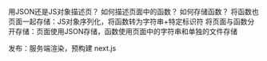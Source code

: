用JSON还是JS对象描述页？
如何描述页面中的函数？
如何存储函数？
将函数也页面一起存储：JS对象序列化，将函数转为字符串+特定标识符
将页面与函数分开存储：页面使用JSON存储，函数使用页面中的字符串和单独的文件存储

发布：服务端渲染，预构建 next.js
